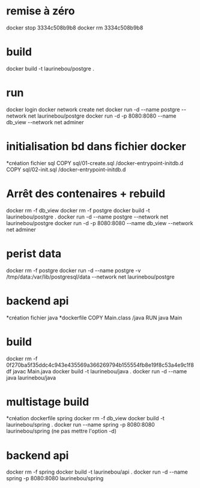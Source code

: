 # remise à zéro
docker stop 3334c508b9b8
docker rm 3334c508b9b8

# build
docker build -t laurinebou/postgre .

# run
docker login
docker network create net
docker run -d --name postgre --network net laurinebou/postgre
docker run -d -p 8080:8080 --name db_view --network net adminer

# initialisation bd dans fichier docker
*création fichier sql
COPY sql/01-create.sql /docker-entrypoint-initdb.d
COPY sql/02-init.sql /docker-entrypoint-initdb.d
# Arrêt des contenaires + rebuild
docker rm -f db_view
docker rm -f postgre
docker build -t laurinebou/postgre .
docker run -d --name postgre --network net laurinebou/postgre
docker run -d -p 8080:8080 --name db_view --network net adminer

# perist data
docker rm -f postgre
docker run -d --name postgre -v /tmp/data:/var/lib/postgresql/data --network net laurinebou/postgre

# backend api
*création fichier java
*dockerfile
COPY Main.class /java
RUN java Main 

# build
docker rm -f 0f270ba5f35ddc4c943e435569a366269794b155554fb8e19f8c53a4e9c1f8df
javac Main.java
docker build -t laurinebou/java .
docker run -d --name java laurinebou/java

# multistage build
*création dockerfile spring
docker rm -f db_view
docker build -t laurinebou/spring .
docker run --name spring -p 8080:8080 laurinebou/spring     (ne pas mettre l'option -d)

# backend api
docker rm -f spring
docker build -t laurinebou/api .
docker run -d --name spring -p 8080:8080 laurinebou/spring
